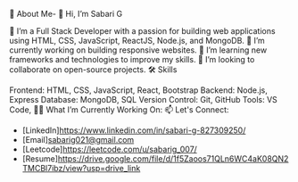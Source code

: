 🚀 About Me- 👋 Hi, I’m Sabari G

👀 I’m a Full Stack Developer with a passion for building web applications using HTML, CSS, JavaScript, ReactJS, Node.js, and MongoDB.
🔭 I’m currently working on building responsive websites.
🌱 I’m learning new frameworks and technologies to improve my skills.
👯 I’m looking to collaborate on open-source projects.
🛠 Skills

Frontend: HTML, CSS, JavaScript, React, Bootstrap
Backend: Node.js, Express
Database: MongoDB, SQL
Version Control: Git, GitHub
Tools: VS Code,
👨‍💻 What I’m Currently Working On:
📫 Let's Connect:
- [LinkedIn]https://www.linkedin.com/in/sabari-g-827309250/
- [Email]sabarig021@gmail.com
- [Leetcode]https://leetcode.com/u/sabarig_007/
- [Resume]https://drive.google.com/file/d/1f5Zaoos71QLn6WC4aK08QN2TMCBl7ibz/view?usp=drive_link
